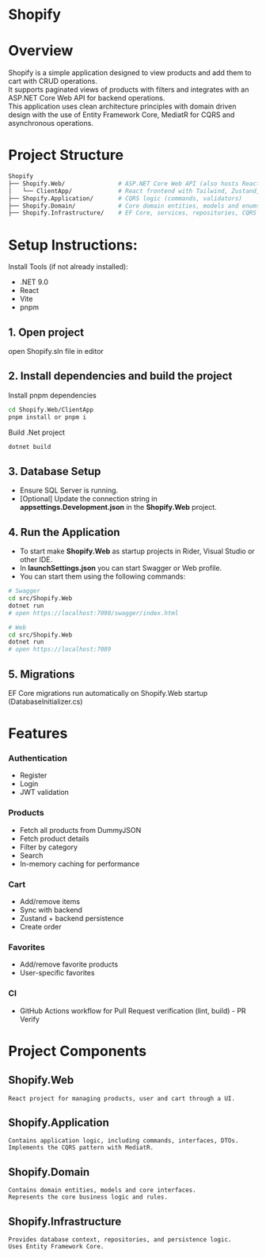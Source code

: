 # Shopify

# Overview
Shopify is a simple application designed to view products and add them to cart with CRUD operations. <br>
It supports paginated views of products with filters and integrates with an ASP.NET Core Web API for backend operations. <br>
This application uses clean architecture principles with domain driven design with the use of Entity Framework Core, MediatR for CQRS and asynchronous operations.

# Project Structure
```bash
Shopify
├── Shopify.Web/               # ASP.NET Core Web API (also hosts React SPA)
│   └── ClientApp/             # React frontend with Tailwind, Zustand, TanStack Query
├── Shopify.Application/       # CQRS logic (commands, validators)
├── Shopify.Domain/            # Core domain entities, models and enums
├── Shopify.Infrastructure/    # EF Core, services, repositories, CQRS logic (Queries)
```

# Setup Instructions:

Install Tools (if not already installed):
- .NET 9.0
- React
- Vite
- pnpm

## 1. Open project
open Shopify.sln file in editor

## 2. Install dependencies and build the project
Install pnpm dependencies
```bash
cd Shopify.Web/ClientApp
pnpm install or pnpm i
```

Build .Net project
```bash
dotnet build
```

## 3. Database Setup
- Ensure SQL Server is running.
- [Optional] Update the connection string in <b>appsettings.Development.json</b> in the <b>Shopify.Web</b> project.

## 4. Run the Application
- To start make <b>Shopify.Web</b> as startup projects in Rider, Visual Studio or other IDE.
- In <b>launchSettings.json</b> you can start Swagger or Web profile.
- You can start them using the following commands:
```bash
# Swagger
cd src/Shopify.Web
dotnet run
# open https://localhost:7090/swagger/index.html

# Web
cd src/Shopify.Web
dotnet run
# open https://localhost:7089
```

## 5. Migrations
EF Core migrations run automatically on Shopify.Web startup (DatabaseInitializer.cs)

# Features
### Authentication
- Register
- Login
- JWT validation

### Products
- Fetch all products from DummyJSON
- Fetch product details
- Filter by category
- Search
- In-memory caching for performance

### Cart
- Add/remove items
- Sync with backend
- Zustand + backend persistence
- Create order

### Favorites
- Add/remove favorite products
- User-specific favorites

### CI
- GitHub Actions workflow for Pull Request verification (lint, build) - PR Verify

# Project Components
## Shopify.Web
    React project for managing products, user and cart through a UI.

## Shopify.Application
    Contains application logic, including commands, interfaces, DTOs.
    Implements the CQRS pattern with MediatR.

## Shopify.Domain
    Contains domain entities, models and core interfaces.
    Represents the core business logic and rules.

## Shopify.Infrastructure
    Provides database context, repositories, and persistence logic.
    Uses Entity Framework Core.